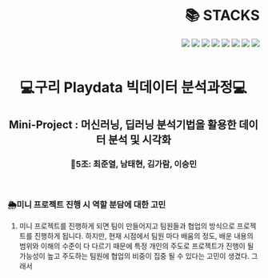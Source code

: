 <div align=right><h1>📚 STACKS</h1></div>
<div align=right> 
  <img src="https://img.shields.io/badge/python-3776AB?style=for-the-badge&logo=python&logoColor=white"> 
  <img src="https://img.shields.io/badge/git-F05032?style=for-the-badge&logo=git&logoColor=white">
  <img src="https://img.shields.io/badge/github-181717?style=for-the-badge&logo=github&logoColor=white">
  <img src="https://img.shields.io/badge/linux-FCC624?style=for-the-badge&logo=linux&logoColor=black">
  <img src="https://img.shields.io/badge/Visual Studio Code-007ACC?style=for-the-badge&logo=Visual Studio Code&logoColor=white">
  <img src="https://img.shields.io/badge/amazon-FF9900?style=for-the-badgelogo=amazon&logoColor=white">
  <img src="https://img.shields.io/badge/docker-2496ED?style=for-the-badge&logo=docker&logoColor=white"> 
  <img src="https://img.shields.io/badge/slack-4A154B?style=for-the-badge&logo=Slack&logoColor=white"> 
  <br>
  </div>
  <br>
  
<div align=center><h1> 💻구리 Playdata 빅데이터 분석과정💻 </h1></div>
<div align=center><h2> Mini-Project  : 머신러닝, 딥러닝 분석기법을 활용한 데이터 분석 및 시각화 </h2></div>
<div align=center><h3> 🧑5️조: 최준열, 남태현, 김가람, 이승민</h3></div>
<br>

<h3> 🌦미니 프로젝트 진행 시 역할 분담에 대한 고민 </h3>

1. 미니 프로젝트를 진행하게 되면 팀이 만들어지고 팀원들과 협업의 방식으로 프로젝트를 진행하게 됩니다. 
   하지만, 현재 시점에서 팀원 마다 배움의 정도, 배운 내용의 범위와 이해의 수준이 다 다르기 때문에 특정 개인의 주도로 프로젝트가 진행이 될 가능성이 높고 주도하는 팀원에 협업의 비중이 집중 될 수 있다는 고민이 생겼다. 
   그래서  




